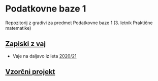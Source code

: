 # Podatkovne baze 1

Repozitorij z gradivi za predmet Podatkovne baze 1 (3. letnik Praktične matematike)

## [Zapiski z vaj](zapiski)

* Vaje na daljavo iz leta [2020/21](zapiski/2020-21)

## [Vzorčni projekt](projekt/)
